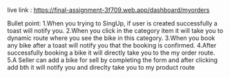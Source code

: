 live link : https://final-assignment-3f709.web.app/dashboard/myorders

Bullet point: 
1.When you trying to SingUp, if user  is created successfully a toast will notify you.
2.When you click in the category item it will take you to dynamic route where you see the bike in this category.
3.When you book any bike after a toast will notify you that the booking is confirmed.
4.After successfully booking a bike it will directly take you to the my order route.
5.A Seller can add a bike for sell by completing the form and after clicking add bth it will notify you and direclty take you to my product route